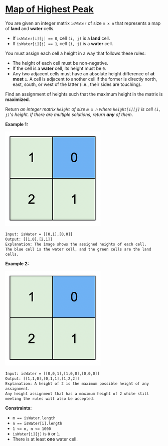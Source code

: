 [Map of Highest Peak](https://leetcode.com/problems/map-of-highest-peak/)
===
You are given an integer matrix `isWater` of size `m x n` that represents a map of **land** and **water** cells.

* If `isWater[i][j] == 0`, cell `(i, j)` is a **land** cell.
* If `isWater[i][j] == 1`, cell `(i, j)` is a **water** cell.

You must assign each cell a height in a way that follows these rules:

* The height of each cell must be non-negative.
* If the cell is a **water** cell, its height must be `0`.
* Any two adjacent cells must have an absolute height difference of **at most** `1`. A cell is adjacent to another cell
  if the former is directly north, east, south, or west of the latter (i.e., their sides are touching).

Find an assignment of heights such that the maximum height in the matrix is **maximized**.

Return _an integer matrix `height` of size `m x n` where `height[i][j]` is cell `(i, j)`'s height. If there are multiple
solutions, return **any** of them_.

**Example 1:**

![img.png](../bin/map_of_heighest_peak/img.png)
```
Input: isWater = [[0,1],[0,0]]
Output: [[1,0],[2,1]]
Explanation: The image shows the assigned heights of each cell.
The blue cell is the water cell, and the green cells are the land cells.
```

**Example 2:**

![img_1.png](../bin/map_of_heighest_peak/img_1.png)
```
Input: isWater = [[0,0,1],[1,0,0],[0,0,0]]
Output: [[1,1,0],[0,1,1],[1,2,2]]
Explanation: A height of 2 is the maximum possible height of any assignment.
Any height assignment that has a maximum height of 2 while still meeting the rules will also be accepted.
```

**Constraints:**

* `m == isWater.length`
* `n == isWater[i].length`
* `1 <= m, n <= 1000`
* `isWater[i][j]` is `0` or `1`.
* There is at least **one** water cell.
